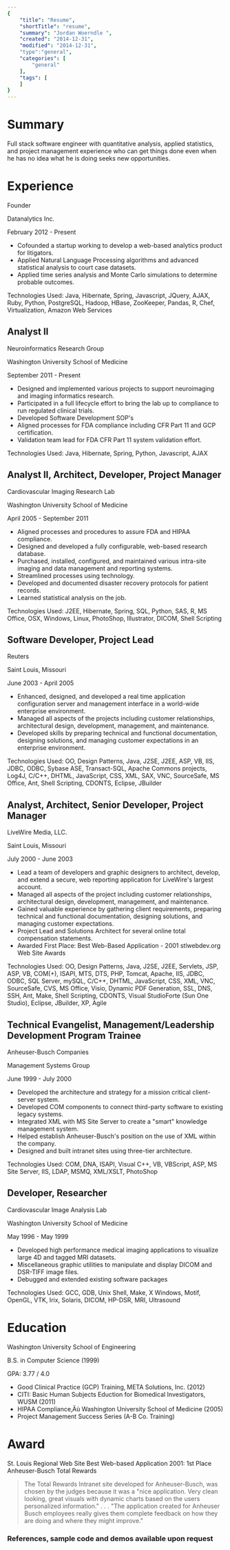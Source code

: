 ```yaml
---
{
    "title": "Resume",
    "shortTitle": "resume",
    "summary": "Jordan Woerndle ",
    "created": "2014-12-31",
    "modified": "2014-12-31",
    "type":"general",
    "categories": [
        "general"
    ],
    "tags": [
    ]
}
---
```

Summary
=======
Full stack software engineer with quantitative analysis, applied statistics, and project management experience who can get things done even when he has no idea what he is doing seeks new opportunities.

Experience
========

Founder

Datanalytics Inc.

February 2012 - Present

* Cofounded a startup working to develop a web-based analytics product for litigators.
* Applied Natural Language Processing algorithms and advanced statistical analysis to court case datasets.
* Applied time series analysis and Monte Carlo simulations to determine probable outcomes.

Technologies Used: Java, Hibernate, Spring, Javascript, JQuery, AJAX, Ruby, Python, PostgreSQL, Hadoop, HBase, ZooKeeper, Pandas, R, Chef, Virtualization, Amazon Web Services

Analyst II
----------

Neuroinformatics Research Group

Washington University School of Medicine 

September 2011 - Present

* Designed and implemented various projects to support neuroimaging and imaging informatics research.
* Participated in a full lifecycle effort to bring the lab up to compliance to run regulated clinical trials.
* Developed Software Development SOP's 
* Aligned processes for FDA compliance including CFR Part 11 and GCP certification.
* Validation team lead for FDA CFR Part 11 system validation effort.

Technologies Used: Java, Hibernate, Spring, Python, Javascript, AJAX

Analyst II, Architect, Developer, Project Manager
----------------------------------------------------

Cardiovascular Imaging Research Lab

Washington University School of Medicine

April 2005 - September 2011

* Aligned processes and procedures to assure FDA and HIPAA compliance. 
* Designed and developed a fully configurable, web-based research database. 
* Purchased, installed, configured, and maintained various intra-site imaging and data management and reporting systems. 
* Streamlined processes using technology. 
* Developed and documented disaster recovery protocols for patient records.
* Learned statistical analysis on the job.

Technologies Used: J2EE, Hibernate, Spring, SQL, Python, SAS, R, MS Office, OSX, Windows, Linux, PhotoShop, Illustrator, DICOM, Shell Scripting 

Software Developer, Project Lead
------------------------------------

Reuters

Saint Louis, Missouri

June 2003 - April 2005

* Enhanced, designed, and developed a real time application configuration server and management interface in a world-wide enterprise environment. 
* Managed all aspects of the projects including customer relationships, architectural design, development, management, and maintenance. 
* Developed skills by preparing technical and functional documentation, designing solutions, and managing customer expectations in an enterprise environment.

Technologies Used: OO, Design Patterns, Java, J2SE, J2EE, ASP, VB, IIS, JDBC, ODBC, Sybase ASE, Transact-SQL, Apache Commons projects, Log4J, C/C++, DHTML, JavaScript, CSS, XML, SAX, VNC, SourceSafe, MS Office, Ant, Shell Scripting, CDONTS, Eclipse, JBuilder

Analyst, Architect, Senior Developer, Project Manager
----------------------------------------------------------

LiveWire Media, LLC.

Saint Louis, Missouri

July 2000 - June 2003

* Lead a team of developers and graphic designers to architect, develop, and extend a secure, web reporting application for LiveWire's largest account. 
* Managed all aspects of the project including customer relationships, architectural design, development, management, and maintenance. 
* Gained valuable experience by gathering client requirements, preparing technical and functional documentation, designing solutions, and managing customer expectations. 
* Project Lead and Solutions Architect for several online total compensation statements. 
* Awarded First Place: Best Web-Based Application - 2001 stlwebdev.org Web Site Awards

Technologies Used: OO, Design Patterns, Java, J2SE, J2EE, Servlets, JSP, ASP, VB, COM(+), ISAPI, MTS, DTS, PHP, Tomcat, Apache, IIS, JDBC, ODBC, SQL Server, mySQL, C/C++, DHTML, JavaScript, CSS, XML, VNC, SourceSafe, CVS, MS Office, Visio, Dynamic PDF Generation, SSL, DNS, SSH, Ant, Make, Shell Scripting, CDONTS, Visual StudioForte (Sun One Studio), Eclipse, JBuilder, XP, Agile

Technical Evangelist, Management/Leadership Development Program Trainee
-----------------------------------------------------------------------------------

Anheuser-Busch Companies

Management Systems Group

June 1999 - July 2000 

* Developed the architecture and strategy for a mission critical client-server system. 
* Developed COM components to connect third-party software to existing legacy systems. 
* Integrated XML with MS Site Server to create a "smart" knowledge management system. 
* Helped establish Anheuser-Busch's position on the use of XML within the company. 
* Designed and built intranet sites using three-tier architecture.

Technologies Used: COM, DNA, ISAPI, Visual C++, VB, VBScript, ASP, MS Site Server, IIS, LDAP, MSMQ, XML/XSLT, PhotoShop

Developer, Researcher
-------------------------

Cardiovascular Image Analysis Lab

Washington University School of Medicine

May 1996 - May 1999

* Developed high performance medical imaging applications to visualize large 4D and tagged MRI datasets. 
* Miscellaneous graphic utilities to manipulate and display DICOM and DSR-TIFF image files. 
* Debugged and extended existing software packages

Technologies Used: GCC, GDB, Unix Shell, Make, X Windows, Motif, OpenGL, VTK, Irix, Solaris, DICOM, HP-DSR, MRI, Ultrasound

Education
=======
Washington University School of Engineering

B.S. in Computer Science (1999)	

GPA: 3.77 / 4.0

* Good Clinical Practice (GCP) Training‚ META Solutions, Inc. (2012)
* CITI: Basic Human Subjects Eduction for Biomedical Investigators‚ WUSM (2011)
* HIPAA Compliance‚Äù Washington University School of Medicine (2005)
* Project Management Success Series (A-B Co. Training)

Award
====

St. Louis Regional Web Site Best Web-based Application 2001: 1st Place Anheuser-Busch Total Rewards

> The Total Rewards Intranet site developed for Anheuser-Busch, was
> chosen by the judges because it was a "nice application. Very clean
> looking, great visuals with dynamic charts based on the users
> personalized information." . . . "The application created for Anheuser Busch
> employees really gives them complete feedback on how they are doing and
> where they might improve."

### References, sample code and demos available upon request